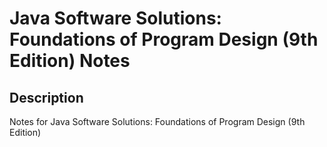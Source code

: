 # Java Software Solutions: Foundations of Program Design (9th Edition) Notes
## Description
Notes for Java Software Solutions: Foundations of Program Design (9th Edition)
